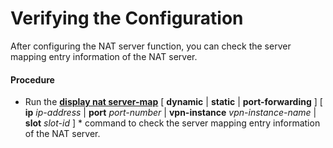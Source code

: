 Verifying the Configuration
===========================

After configuring the NAT server function, you can check the server mapping entry information of the NAT server.

#### Procedure

* Run the [**display nat server-map**](cmdqueryname=display+nat+server-map) [ **dynamic** | **static** | **port-forwarding** ] [ **ip** *ip-address* | **port** *port-number* | **vpn-instance** *vpn-instance-name* | **slot** *slot-id* ] \* command to check the server mapping entry information of the NAT server.